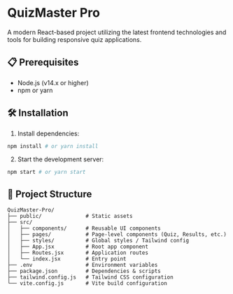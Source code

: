 # QuizMaster Pro

A modern React-based project utilizing the latest frontend technologies and tools for building responsive quiz applications.

## 📋 Prerequisites

- Node.js (v14.x or higher)
- npm or yarn

## 🛠️ Installation

1. Install dependencies:

```bash
npm install # or yarn install
```

2. Start the development server:

```bash
npm start # or yarn start
```

## 📁 Project Structure

```
QuizMaster-Pro/
├── public/              # Static assets
├── src/
│   ├── components/      # Reusable UI components
│   ├── pages/           # Page-level components (Quiz, Results, etc.)
│   ├── styles/          # Global styles / Tailwind config
│   ├── App.jsx          # Root app component
│   ├── Routes.jsx       # Application routes
│   └── index.jsx        # Entry point
├── .env                 # Environment variables
├── package.json         # Dependencies & scripts
├── tailwind.config.js   # Tailwind CSS configuration
└── vite.config.js       # Vite build configuration
```
